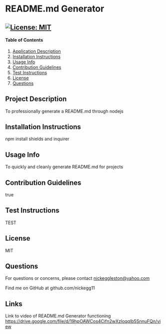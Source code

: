 # README.md Generator
  ## [![License: MIT](https://img.shields.io/badge/License-MIT-yellow.svg)](https://opensource.org/licenses/MIT)


 #### Table of Contents
 1. [Application Description](#application-description)
 2. [Installation Instructions](#installation-instructions)
 3. [Usage Info](#usage-info)
 4. [Contribution Guidelines](#contribution-guidelines)
 5. [Test Instructions](#test-instructions)
 6. [License](#license)
 7. [Questions](#questions)

 ## Project Description
  To professionally generate a README.md through nodejs

 ## Installation Instructions
  npm install shields and inquirer

 ## Usage Info
  To quickly and cleanly generate README.md for projects

 ## Contribution Guidelines
  true
 
 ## Test Instructions
  TEST

 ## License
  MIT

 ## Questions
  For questions or concerns, please contact nickeggleston@yahoo.com

  Find me on GitHub at github.com/nickegg11

 ## Links
  Link to video of README.md Generator functioning https://drive.google.com/file/d/19hpOAWCos4Cifn2wXzloqqIb5SnnuFQn/view